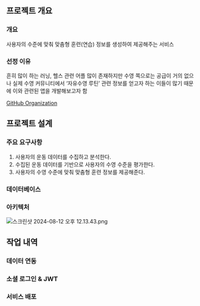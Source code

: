 ## 프로젝트 개요

### 개요

사용자의 수준에 맞춰 맞춤형 훈련(연습) 정보를 생성하여 제공해주는 서비스

### 선정 이유

흔히 많이 하는 러닝, 헬스 관련 어플 많이 존재하지만 수영 쪽으로는 공급이 거의 없으나 실제 수영 커뮤니티에서 ‘자유수영 루틴’ 관련 정보를 얻고자 하는 이들이 많기 때문에 이와 관련된 앱을 개발해보고자 함

[GitHub Organization](https://github.com/SwimmingTutor)

## 프로젝트 설계

### 주요 요구사항

1. 사용자의 운동 데이터를 수집하고 분석한다.
2. 수집된 운동 데이터를 기반으로 사용자의 수영 수준을 평가한다.
3. 사용자의 수영 수준에 맞춰 맞춤형 훈련 정보를 제공해준다.

### 데이터베이스

### 아키텍처

![스크린샷 2024-08-12 오후 12.13.43.png](https://www.notion.so/image/https%3A%2F%2Fprod-files-secure.s3.us-west-2.amazonaws.com%2Fb4a11f11-04a4-4827-b003-5fcc6be57b9c%2Ff242e0f7-8e49-420c-99c4-ffa9c1fa037a%2F%25E1%2584%2589%25E1%2585%25B3%25E1%2584%258F%25E1%2585%25B3%25E1%2584%2585%25E1%2585%25B5%25E1%2586%25AB%25E1%2584%2589%25E1%2585%25A3%25E1%2586%25BA_2024-08-12_%25E1%2584%258B%25E1%2585%25A9%25E1%2584%2592%25E1%2585%25AE_12.13.43.png?table=block&id=01680d75-9f06-405d-bcb2-39c4dabae0f3&spaceId=b4a11f11-04a4-4827-b003-5fcc6be57b9c&width=2000&userId=f775a446-408d-46bd-a27d-838e2350d585&cache=v2)

## 작업 내역

### 데이터 연동

### 소셜 로그인 & JWT

### 서비스 배포